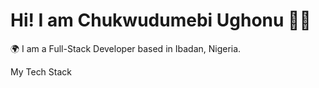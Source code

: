 # Hi! I am Chukwudumebi Ughonu :man_technologist:

:earth_africa: I am a Full-Stack Developer based in Ibadan, Nigeria.

My Tech Stack
